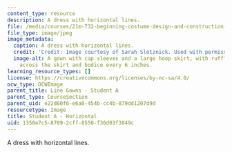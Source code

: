 ```yaml
---
content_type: resource
description: A dress with horizontal lines.
file: /media/courses/21m-732-beginning-costume-design-and-construction-fall-2008/1350e7c587092cff8550f36d03f3849c_horizontal1.jpg
file_type: image/jpeg
image_metadata:
  caption: A dress with horizontal lines.
  credit: 'Credit: Image courtesy of Sarah Slotznick. Used with permission.'
  image-alt: A gown with cap sleeves and a large hoop skirt, with ruffles running
    across the skirt and bodice every 6 inches.
learning_resource_types: []
license: https://creativecommons.org/licenses/by-nc-sa/4.0/
ocw_type: OCWImage
parent_title: Line Gowns - Student A
parent_type: CourseSection
parent_uid: e22d60f6-e6a0-454b-cc4b-879dd1207d9d
resourcetype: Image
title: Student A - Horizontal
uid: 1350e7c5-8709-2cff-8550-f36d03f3849c
---
```

A dress with horizontal lines.